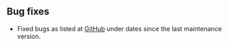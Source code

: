 ## Bug fixes 
- Fixed bugs as listed at [GitHub](http://github.com/highslide-software/highcharts.com/commits/master) under dates since the last maintenance version.